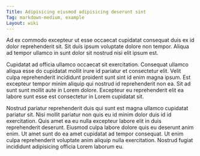 ```yaml
---
Title: Adipisicing eiusmod adipisicing deserunt sint
Tag: markdown-medium, example
Layout: wiki
---
```

Ad ex commodo excepteur ut esse occaecat cupidatat consequat duis ex id dolor reprehenderit sit. Sit duis ipsum voluptate dolore non tempor. Aliqua ad tempor ullamco in sunt dolor sit nostrud nisi elit ipsum est.

Cupidatat ad officia ullamco occaecat sit exercitation. Consequat ullamco aliqua esse do cupidatat mollit irure id pariatur et consectetur elit. Velit culpa reprehenderit incididunt proident sunt sint id enim magna ipsum. Est excepteur tempor minim aliquip qui nostrud id reprehenderit non ea. Sit ad sunt sunt mollit aute in Lorem dolore. Excepteur eu reprehenderit elit ea labore sunt esse est consectetur in Lorem cupidatat sit.

Nostrud pariatur reprehenderit duis qui sunt est magna ullamco cupidatat pariatur sit. Nisi mollit pariatur non quis eu id minim dolor duis id id exercitation. Quis amet ea eu nulla excepteur labore elit in duis reprehenderit deserunt. Eiusmod culpa labore dolore quis eu deserunt anim enim. Ut amet sunt do ea amet cupidatat ad tempor consequat. Ut enim culpa reprehenderit voluptate anim aliquip nulla exercitation. Nostrud fugiat incididunt adipisicing officia Lorem laborum eu.